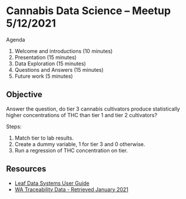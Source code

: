 # Cannabis Data Science – Meetup 5/12/2021

Agenda

1. Welcome and introductions (10 minutes)
2. Presentation (15 minutes)
3. Data Exploration (15 minutes)
4. Questions and Answers (15 minutes)
5. Future work (5 minutes)

## Objective

Answer the question, do tier 3 cannabis cultivators produce statistically higher concentrations of THC than tier 1 and tier 2 cultivators?

Steps:

1. Match tier to lab results.
2. Create a dummy variable, 1 for tier 3 and 0 otherwise.
3. Run a regression of THC concentration on tier.

## Resources

- [Leaf Data Systems User Guide](https://lcb.wa.gov/sites/default/files/publications/Marijuana/traceability/WALeafDataSystems_UserManual_v1.37.5_AddendumC_LicenseeUser.pdf)
- [WA Traceability Data - Retrieved January 2021](https://lcb.app.box.com/s/fnku9nr22dhx04f6o646xv6ad6fswfy9?page=1)
